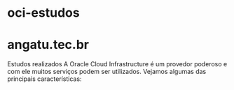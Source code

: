 # oci-estudos
#
#
# angatu.tec.br

Estudos realizados
A Oracle Cloud Infrastructure é um provedor poderoso e com ele muitos serviços podem ser utilizados.
Vejamos algumas das principais características:

